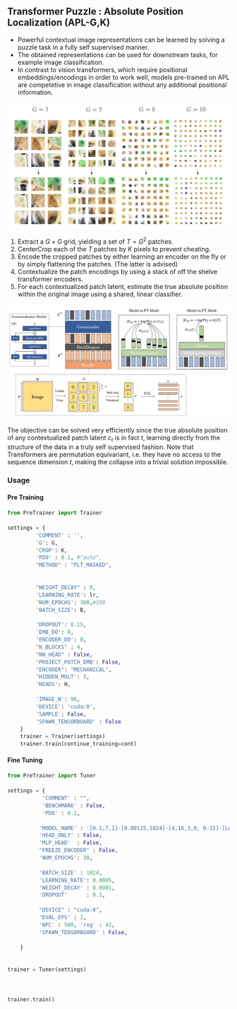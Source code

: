 ## Transformer Puzzle : Absolute Position Localization (APL-G,K) 

- Powerful contextual image representations can be learned by solving a puzzle task in a fully self supervised manner.
- The obtained representations can be used for downstream tasks, for example image classification.
- In contrast to vision transformers, which require positional embeddings/encodings in order to work well, models pre-trained on APL are competetive in image classification without any additional positional information.

<p align="center">
  <img src="puzzle_large.png" alt="drawing" width="550" class="center"/>
</p>

1. Extract a $G \times G$ grid, yielding a set of $T = G^2$ patches.
2. CenterCrop each of the $T$ patches by $K$ pixels to prevent cheating.
3. Encode the cropped patches by either learning an encoder on the fly or by simply flattening the patches. (The latter is advised)
4. Contextualize the patch encodings by using a stack of off the shelve transformer encoders.
5. For each contextualized patch latent, estimate the true absolute position within the original image using a shared, linear classifier.

<p align="center">
  <img src="pipeline_large.png" alt="drawing" width="750" class="center"/>
</p>


The objective can be solved very efficiently since the true absolute position of any contextualized patch latent $c_t$ is in fact $t$, learning directly from the structure of the data in a truly self supervised fashion. Note that Transformers are permutation equivariant, i.e. they have no access to the sequence dimension $t$, making the collapse into a trivial solution impossible.


### Usage

#### Pre Training

```python
from PreTrainer import Trainer

settings = {
         'COMMENT' : '',
         'G': G,
         'CROP': K,
         'PDO' : 0.1, #"auto",
         "METHOD" : "PLT_MASKED",


         "WEIGHT_DECAY" : 0,
         'LEARNING_RATE': lr,
         'NUM_EPOCHS': 300,#350
         'BATCH_SIZE': B,

         'DROPOUT': 0.15,
         'EMB_DO': 0,
         'ENCODER_DO': 0,
         "N_BLOCKS" : 4,
         "NN_HEAD" : False,
         'PROJECT_PATCH_EMB': False,
         "ENCODER": "MECHANICAL",
         'HIDDEN_MULT': 3,
         'HEADS': H,

         'IMAGE_N': 96,
         'DEVICE': 'cuda:0',
         'SAMPLE': False,
         'SPAWN_TENSORBOARD' : False
    }
    trainer = Trainer(settings)
    trainer.train(continue_training=cont)
```


#### Fine Tuning

```python
from PreTrainer import Tuner

settings = {
           'COMMENT' : "",
           'BENCHMARK' : False,
           'PDO' : 0.1,

          'MODEL_NAME' : '[0.1,7,1]-[0.00115,1024]-[4,16,3,0, 0.15]-[LAST_EXPERIMENT]',
          'HEAD_ONLY' : False,
          'MLP_HEAD'  : False,
          "FREEZE_ENCODER" : False,
          'NUM_EPOCHS': 30,

          'BATCH_SIZE' : 1024,
          'LEARNING_RATE': 0.0005,
          'WEIGHT_DECAY' : 0.0001,
          'DROPOUT'      : 0.1,

          "DEVICE" : "cuda:0",
          'EVAL_EPS' : 2,
          'NPC' : 500, 'rng' : 42,
          'SPAWN_TENSORBOARD' : False,

    }


trainer = Tuner(settings)



trainer.train()
```
